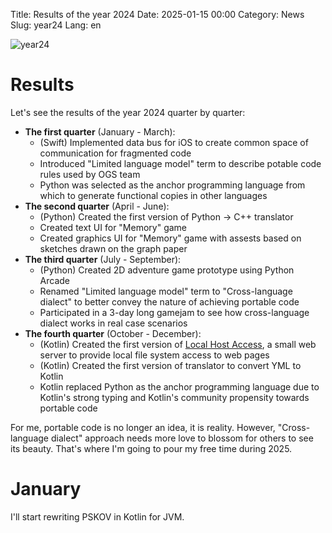 Title: Results of the year 2024
Date: 2025-01-15 00:00
Category: News
Slug: year24
Lang: en

![year24][year24]

# Results

Let's see the results of the year 2024 quarter by quarter:

* **The first quarter** (January - March):
    * (Swift) Implemented data bus for iOS to create common space of communication for fragmented code
    * Introduced "Limited language model" term to describe potable code rules used by OGS team
    * Python was selected as the anchor programming language from which to generate functional copies in other languages
* **The second quarter** (April - June):
    * (Python) Created the first version of Python -> C++ translator
    * Created text UI for "Memory" game
    * Created graphics UI for "Memory" game with assests based on sketches drawn on the graph paper
* **The third quarter** (July - September):
    * (Python) Created 2D adventure game prototype using Python Arcade
    * Renamed "Limited language model" term to "Cross-language dialect" to better convey the nature of achieving portable code
    * Participated in a 3-day long gamejam to see how cross-language dialect works in real case scenarios
* **The fourth quarter** (October - December):
    * (Kotlin) Created the first version of [Local Host Access][lha], a small web server to provide local file system access to web pages
    * (Kotlin) Created the first version of translator to convert YML to Kotlin
    * Kotlin replaced Python as the anchor programming language due to Kotlin's strong typing and Kotlin's community propensity towards portable code

For me, portable code is no longer an idea, it is reality.
However, "Cross-language dialect" approach needs more love
to blossom for others to see its beauty. That's where I'm going to
pour my free time during 2025.

# January

I'll start rewriting PSKOV in Kotlin for JVM.

[year24]: ../../images/2025_year24.jpg
[lha]: http://opengamestudio.org/ru/news/lha-jvm-macos.html
